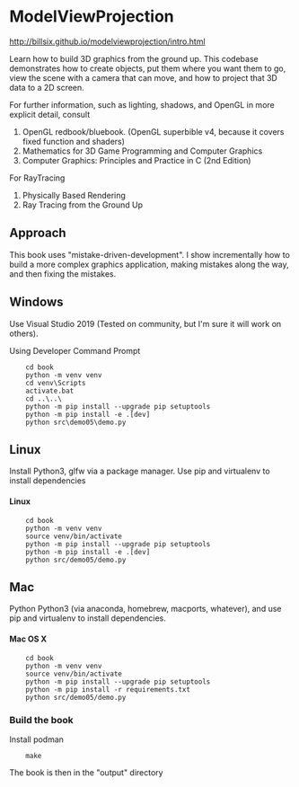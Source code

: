 ModelViewProjection
===================

http://billsix.github.io/modelviewprojection/intro.html

Learn how to build 3D graphics from the ground up.
This codebase demonstrates how to create objects, put
them where you want them to go, view the scene with a camera
that can move, and how to project that 3D data to a 2D screen.


For further information, such as lighting, shadows, and
OpenGL in more explicit detail, consult
1) OpenGL redbook/bluebook. (OpenGL superbible v4, because it covers fixed function and shaders)
2) Mathematics for 3D Game Programming and Computer Graphics
3) Computer Graphics: Principles and Practice in C (2nd Edition)

For RayTracing
1) Physically Based Rendering
2) Ray Tracing from the Ground Up


Approach
--------
This book uses "mistake-driven-development".  I show incrementally
how to build a more complex graphics application, making mistakes along
the way, and then fixing the mistakes.

Windows
-------
Use Visual Studio 2019 (Tested on community, but I'm sure it will work on others).

Using Developer Command Prompt

        cd book
        python -m venv venv
        cd venv\Scripts
        activate.bat
        cd ..\..\
        python -m pip install --upgrade pip setuptools
        python -m pip install -e .[dev]
        python src\demo05\demo.py


Linux
-----
Install Python3, glfw via a package manager.  Use pip and virtualenv to install dependencies


#### Linux


        cd book
        python -m venv venv
        source venv/bin/activate
        python -m pip install --upgrade pip setuptools
        python -m pip install -e .[dev]
        python src/demo05/demo.py


Mac
---
Python Python3 (via anaconda, homebrew, macports, whatever), and use pip and virtualenv to install dependencies.

#### Mac OS X

        cd book
        python -m venv venv
        source venv/bin/activate
        python -m pip install --upgrade pip setuptools
        python -m pip install -r requirements.txt
        python src/demo05/demo.py


### Build the book

Install podman


        make

The book is then in the "output" directory
